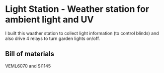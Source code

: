 # Light Station - Weather station for ambient light and UV
I built this waather station to collect light information (to control blinds) and also drive 4 relays to turn garden lights on/off.

## Bill of materials

VEML6070 and SI1145

